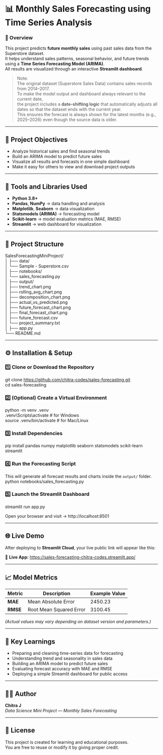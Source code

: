 # 📊 Monthly Sales Forecasting using Time Series Analysis

### 🧠 Overview
This project predicts **future monthly sales** using past sales data from the Superstore dataset.  
It helps understand sales patterns, seasonal behavior, and future trends using a **Time Series Forecasting Model (ARIMA)**.  
All results are visualized through an interactive **Streamlit dashboard**.

> Note:  
> The original dataset (Superstore Sales Data) contains sales records from 2014–2017.  
> To make the model output and dashboard always relevant to the current date,  
> the project includes a **date-shifting logic** that automatically adjusts all dates so that the dataset ends with the current year.  
> This ensures the forecast is always shown for the latest months (e.g., 2025–2026) even though the source data is older.  

---

## 🎯 Project Objectives
- Analyze historical sales and find seasonal trends  
- Build an ARIMA model to predict future sales  
- Visualize all results and forecasts in one simple dashboard  
- Make it easy for others to view and download project outputs

---

## 🧰 Tools and Libraries Used
- **Python 3.8+**  
- **Pandas**, **NumPy** → data handling and analysis  
- **Matplotlib**, **Seaborn** → data visualization  
- **Statsmodels (ARIMA)** → forecasting model  
- **Scikit-learn** → model evaluation metrics (MAE, RMSE)  
- **Streamlit** → web dashboard for visualization  

---

## 📁 Project Structure

SalesForecastingMiniProject/ <br>
│ ├── data/ <br>
│ └── Sample - Superstore.csv <br>
│ ├── notebooks/ <br>
│ └── sales_forecasting.py <br>
│ ├── output/ <br>
│ ├── trend_chart.png <br>
│ ├── rolling_avg_chart.png <br>
│ ├── decomposition_chart.png <br>
│ ├── actual_vs_predicted.png <br>
│ ├── future_forecast_chart.png <br>
│ ├── final_forecast_chart.png <br>
│ ├── future_forecast.csv <br> 
│ └── project_summary.txt <br>
│ ├── app.py <br>
└── README.md <br>

---

## ⚙️ Installation & Setup

### 1️⃣ Clone or Download the Repository
git clone https://github.com/chitra-codes/sales-forecasting.git<br>
cd sales-forecasting

### 2️⃣ (Optional) Create a Virtual Environment
python -m venv .venv<br>
.venv\Scripts\activate      # for Windows<br>
source .venv/bin/activate   # for Mac/Linux<br>

### 3️⃣ Install Dependencies
pip install pandas numpy matplotlib seaborn statsmodels scikit-learn streamlit

### 4️⃣ Run the Forecasting Script
This will generate all forecast results and charts inside the `output/` folder.<br>
python notebooks/sales_forecasting.py

### 5️⃣ Launch the Streamlit Dashboard
streamlit run app.py

Open your browser and visit → http://localhost:8501

---

## 🌐 Live Demo
After deploying to **Streamlit Cloud**, your live public link will appear like this:

🔗 **Live App:** https://sales-forecasting-chitra-codes.streamlit.app/

---

## 📈 Model Metrics
| Metric | Description | Example Value |
|--------|--------------|----------------|
| **MAE** | Mean Absolute Error | 2450.23 |
| **RMSE** | Root Mean Squared Error | 3100.45 |

*(Actual values may vary depending on dataset version and parameters.)*

---

## 🧠 Key Learnings
- Preparing and cleaning time-series data for forecasting  
- Understanding trend and seasonality in sales data  
- Building an ARIMA model to predict future sales  
- Evaluating forecast accuracy with MAE and RMSE  
- Deploying a simple Streamlit dashboard for public access  

---

## 👩‍💻 Author
**Chitra J**  
_Data Science Mini Project — Monthly Sales Forecasting_  

---

## 🪪 License
This project is created for learning and educational purposes.  
You are free to reuse or modify it by giving proper credit.
